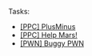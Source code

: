 Tasks:
- [[PPC] PlusMinus](./PlusMinus/README.md)
- [[PPC] Help Mars!](./HelpMars/README.md)
- [[PWN] Buggy PWN](./Buggy-PWN/README.md)
